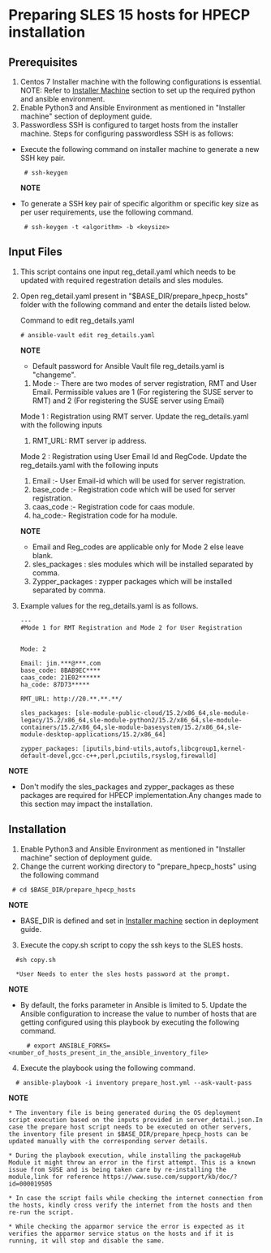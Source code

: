 # Preparing SLES 15 hosts for HPECP installation

## Prerequisites 
1. Centos 7 Installer machine with the following configurations is essential.
NOTE: Refer to [Installer Machine](https://hewlettpackard.github.io/hpe-solutions-hpecp/5.2-Synergy/Solution-Deployment/Host-Configuration.html#installer-machine) section to set up the required python and ansible environment.
2. Enable Python3 and Ansible Environment as mentioned in "Installer machine" section of deployment guide.
3. Passwordless SSH is configured to target hosts from the installer machine. Steps for configuring passwordless SSH is as follows:
  - Execute the following command on installer machine to generate a new SSH key pair.
    ```
     # ssh-keygen
    ```
     **NOTE**
  * To generate a SSH key pair of specific algorithm or specific key size as per user requirements, use the following command.

    ```
     # ssh-keygen -t <algorithm> -b <keysize>
    ```    
 
## Input Files

1. This script contains one input reg_detail.yaml which needs to be updated with required regestration details and sles modules.

  1. Open reg_detail.yaml present in "$BASE_DIR/prepare_hpecp_hosts" folder with the following command and enter the details listed below.
   
	  Command to edit reg_details.yaml

      ```
      # ansible-vault edit reg_details.yaml
      ```
	  
	  **NOTE**
     * Default password for Ansible Vault file reg_details.yaml is "changeme".
   
	  1. Mode :- There are two modes of server registration, RMT and User Email.
       Permissible values are 1 (For registering the SUSE server to RMT) and 2 (For registering the SUSE server using Email)
    
      Mode 1 : Registration using RMT server.
      Update the reg_details.yaml with the following inputs
      1. RMT_URL: RMT server ip address.

      Mode 2 : Registration using User Email Id and RegCode.
      Update the reg_details.yaml with the following inputs
      1. Email :- User Email-id which will be used for server registration.
      2. base_code :- Registration code which will be used for server registration.
      3. caas_code :- Registration code for caas module.
      4. ha_code:- Registration code for ha module.

		
      **NOTE** 
       * Email and Reg_codes are applicable only for Mode 2 else leave blank.
			
	    2. sles_packages : sles modules which will be installed separated by comma.
		3. Zypper_packages : zypper packages which will be installed separated by comma.

  	  
  4. Example values for the reg_details.yaml is as follows.
	
      ```
      ---
      #Mode 1 for RMT Registration and Mode 2 for User Registration
      

      Mode: 2
      
      Email: jim.***@***.com
      base_code: 8BAB9EC****
      caas_code: 21E02******
      ha_code: 87D73*****
      
      RMT_URL: http://20.**.**.**/

      sles_packages: [sle-module-public-cloud/15.2/x86_64,sle-module-legacy/15.2/x86_64,sle-module-python2/15.2/x86_64,sle-module-containers/15.2/x86_64,sle-module-basesystem/15.2/x86_64,sle-module-desktop-applications/15.2/x86_64]
      
      zypper_packages: [iputils,bind-utils,autofs,libcgroup1,kernel-default-devel,gcc-c++,perl,pciutils,rsyslog,firewalld]
      
      ```
**NOTE** 
  * Don't modify the sles_packages and zypper_packages as these packages are required for HPECP implementation.Any changes made to this section may impact the installation. 


## Installation
1. Enable Python3 and Ansible Environment as mentioned in "Installer machine" section of deployment guide.
2. Change the current working directory to "prepare_hpecp_hosts" using the following command
  ```
   # cd $BASE_DIR/prepare_hpecp_hosts
  ```
  **NOTE**
  * BASE_DIR is defined and set in [Installer machine](https://hewlettpackard.github.io/hpe-solutions-hpecp/5.2-Synergy/Solution-Deployment/Host-Configuration.html#installer-machine) section in deployment guide.
  
   
3. Execute the copy.sh script to copy the ssh keys to the SLES hosts.

  ```
	#sh copy.sh

  ```
      
	  *User Needs to enter the sles hosts password at the prompt.

  
**NOTE**
   * By default, the forks parameter in Ansible is limited to 5. Update the Ansible configuration to increase the value to number of hosts that are getting configured using this playbook by executing the following command.
  
  ```
       # export ANSIBLE_FORKS=<number_of_hosts_present_in_the_ansible_inventory_file>
  ```

4. Execute the playbook using the following command.
  ```
    # ansible-playbook -i inventory prepare_host.yml --ask-vault-pass 

  ```
**NOTE**
	
	* The inventory file is being generated during the OS deployment script execution based on the inputs provided in server_detail.json.In case the prepare host script needs to be executed on other servers, the inventory file present in $BASE_DIR/prepare_hpecp_hosts can be updated manually with the corresponding server details.
	
	* During the playbook execution, while installing the packageHub Module it might throw an error in the first attempt. This is a known issue from SUSE and is being taken care by re-installing the module,link for reference https://www.suse.com/support/kb/doc/?id=000019505
  
	* In case the script fails while checking the internet connection from the hosts, kindly cross verify the internet from the hosts and then re-run the script.

	* While checking the apparmor service the error is expected as it verifies the apparmor service status on the hosts and if it is running, it will stop and disable the same.
	
	

  
